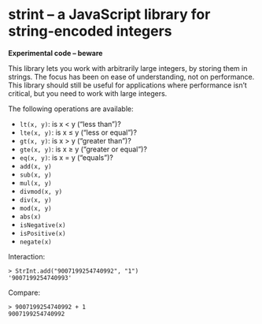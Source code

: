 # strint – a JavaScript library for string-encoded integers

**Experimental code – beware**

This library lets you work with arbitrarily large integers, by storing them in strings. The focus has been on ease of understanding, not on performance. This library should still be useful for applications where performance isn’t critical, but you need to work with large integers.

The following operations are available:

* `lt(x, y)`: is x < y (“less than”)?
* `lte(x, y)`: is x ≤ y (“less or equal”)?
* `gt(x, y)`: is x > y (“greater than”)?
* `gte(x, y)`: is x ≥ y (“greater or equal”)?
* `eq(x, y)`: is x = y (“equals”)?
* `add(x, y)`
* `sub(x, y)`
* `mul(x, y)`
* `divmod(x, y)`
* `div(x, y)`
* `mod(x, y)`
* `abs(x)`
* `isNegative(x)`
* `isPositive(x)`
* `negate(x)`

Interaction:

    > StrInt.add("9007199254740992", "1")
    '9007199254740993'

Compare:

    > 9007199254740992 + 1
    9007199254740992
